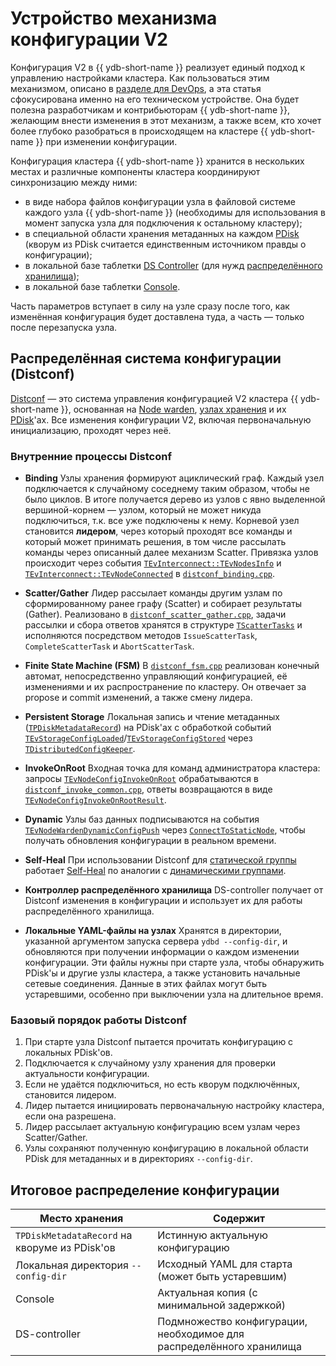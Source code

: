 # Устройство механизма конфигурации V2

Конфигурация V2 в {{ ydb-short-name }} реализует единый подход к управлению настройками кластера. Как пользоваться этим механизмом, описано в [разделе для DevOps](../devops/configuration-management/configuration-v2/config-overview.md), а эта статья сфокусирована именно на его техническом устройстве. Она будет полезна разработчикам и контрибьюторам {{ ydb-short-name }}, желающим внести изменения в этот механизм, а также всем, кто хочет более глубоко разобраться в происходящем на кластере {{ ydb-short-name }} при изменении конфигурации.

Конфигурация кластера {{ ydb-short-name }} хранится в нескольких местах и различные компоненты кластера координируют синхронизацию между ними:

- в виде набора файлов конфигурации узла в файловой системе каждого узла {{ ydb-short-name }} (необходимы для использования в момент запуска узла для подключения к остальному кластеру);
- в специальной области хранения метаданных на каждом [PDisk](../concepts/glossary.md#pdisk) (кворум из PDisk считается единственным источником правды о конфигурации);
- в локальной базе таблетки [DS Controller](../concepts/glossary.md#ds-controller) (для нужд [распределённого хранилища](../concepts/glossary.md#distributed-storage));
- в локальной базе таблетки [Console](../concepts/glossary.md#console).

Часть параметров вступает в силу на узле сразу после того, как изменённая конфигурация будет доставлена туда, а часть — только после перезапуска узла.

## Распределённая система конфигурации (Distconf)

[Distconf](../concepts/glossary.md#distributed-configuration) — это система управления конфигурацией V2 кластера {{ ydb-short-name }}, основанная на [Node warden](../concepts/glossary.md#node-warden), [узлах хранения](../concepts/glossary.md#storage-node) и их [PDisk](../concepts/glossary.md#pdisk)'ах. Все изменения конфигурации V2, включая первоначальную инициализацию, проходят через неё.

### Внутренние процессы Distconf

- **Binding**
  Узлы хранения формируют ациклический граф. Каждый узел подключается к случайному соседнему таким образом, чтобы не было циклов. В итоге получается дерево из узлов с явно выделенной вершиной-корнем — узлом, который не может никуда подключиться, т.к. все уже подключены к нему. Корневой узел становится **лидером**, через который проходят все команды и который может принимать решения, в том числе рассылать команды через описанный далее механизм Scatter. Привязка узлов происходит через события [`TEvInterconnect::TEvNodesInfo`](https://github.com/ydb-platform/ydb/blob/main/ydb/core/blobstorage/nodewarden/distconf_binding.cpp#L5) и [`TEvInterconnect::TEvNodeConnected`](https://github.com/ydb-platform/ydb/blob/main/ydb/core/blobstorage/nodewarden/distconf_binding.cpp#L109) в [`distconf_binding.cpp`](https://github.com/ydb-platform/ydb/blob/main/ydb/core/blobstorage/nodewarden/distconf_binding.cpp).

- **Scatter/Gather**
  Лидер рассылает команды другим узлам по сформированному ранее графу (Scatter) и собирает результаты (Gather). Реализовано в [`distconf_scatter_gather.cpp`](https://github.com/ydb-platform/ydb/blob/main/ydb/core/blobstorage/nodewarden/distconf_scatter_gather.cpp), задачи рассылки и сбора ответов хранятся в структуре [`TScatterTasks`](https://github.com/ydb-platform/ydb/blob/main/ydb/core/blobstorage/nodewarden/distconf.h#L235) и исполняются посредством методов `IssueScatterTask`, `CompleteScatterTask` и `AbortScatterTask`.

- **Finite State Machine (FSM)**
  В [`distconf_fsm.cpp`](https://github.com/ydb-platform/ydb/blob/main/ydb/core/blobstorage/nodewarden/distconf_fsm.cpp) реализован конечный автомат, непосредственно управляющий конфигурацией, её изменениями и их распространение по кластеру. Он отвечает за propose и commit изменений, а также смену лидера.

- **Persistent Storage**
  Локальная запись и чтение метаданных ([`TPDiskMetadataRecord`](https://github.com/ydb-platform/ydb/blob/main/ydb/core/protos/blobstorage_distributed_config.proto#L38)) на PDisk'ах с обработкой событий [`TEvStorageConfigLoaded`](https://github.com/ydb-platform/ydb/blob/main/ydb/core/blobstorage/nodewarden/distconf.h#L82)/[`TEvStorageConfigStored`](https://github.com/ydb-platform/ydb/blob/main/ydb/core/blobstorage/nodewarden/distconf.h#L88) через [`TDistributedConfigKeeper`](https://github.com/ydb-platform/ydb/blob/main/ydb/core/blobstorage/nodewarden/distconf.h#L68).

- **InvokeOnRoot**
  Входная точка для команд администратора кластера: запросы [`TEvNodeConfigInvokeOnRoot`](https://github.com/ydb-platform/ydb/blob/main/ydb/core/blobstorage/nodewarden/distconf_invoke_common.cpp#L338) обрабатываются в [`distconf_invoke_common.cpp`](https://github.com/ydb-platform/ydb/blob/main/ydb/core/blobstorage/nodewarden/distconf_invoke_common.cpp), ответы возвращаются в виде [`TEvNodeConfigInvokeOnRootResult`](https://github.com/ydb-platform/ydb/blob/main/ydb/core/protos/blobstorage_distributed_config.proto#L230).

- **Dynamic**
  Узлы баз данных подписываются на события [`TEvNodeWardenDynamicConfigPush`](https://github.com/ydb-platform/ydb/blob/main/ydb/core/blobstorage/nodewarden/node_warden_events.h#L75) через [`ConnectToStaticNode`](https://github.com/ydb-platform/ydb/blob/main/ydb/core/blobstorage/nodewarden/distconf_dynamic.cpp#L10), чтобы получать обновления конфигурации в реальном времени.

- **Self-Heal**
  При использовании Distconf для [статической группы](../concepts/glossary.md#static-group) работает [Self-Heal](../maintenance/manual/selfheal.md) по аналогии с [динамическими группами](../concepts/glossary.md#dynamic-group).

- **Контроллер распределённого хранилища**
  DS-controller получает от Distconf изменения в конфигурации и использует их для работы распределённого хранилища.

- **Локальные YAML-файлы на узлах**
  Хранятся в директории, указанной аргументом запуска сервера `ydbd --config-dir`, и обновляются при получении информации о каждом изменении конфигурации. Эти файлы нужны при старте узла, чтобы обнаружить PDisk'ы и другие узлы кластера, а также установить начальные сетевые соединения. Данные в этих файлах могут быть устаревшими, особенно при выключении узла на длительное время.

### Базовый порядок работы Distconf

1. При старте узла Distconf пытается прочитать конфигурацию с локальных PDisk'ов.
2. Подключается к случайному узлу хранения для проверки актуальности конфигурации.
3. Если не удаётся подключиться, но есть кворум подключённых, становится лидером.
4. Лидер пытается инициировать первоначальную настройку кластера, если она разрешена.
5. Лидер рассылает актуальную конфигурацию всем узлам через Scatter/Gather.
6. Узлы сохраняют полученную конфигурацию в локальной области PDisk для метаданных и в директориях `--config-dir`.

## Итоговое распределение конфигурации

| Место хранения                                | Содержит                                                              |
|-----------------------------------------------|-----------------------------------------------------------------------|
| `TPDiskMetadataRecord` на кворуме из PDisk'ов | Истинную актуальную конфигурацию                                      |
| Локальная директория `--config-dir`           | Исходный YAML для старта (может быть устаревшим)                      |
| Console                                       | Актуальная копия (с минимальной задержкой)                            |
| DS-controller                                 | Подмножество конфигурации, необходимое для распределённого хранилища  |